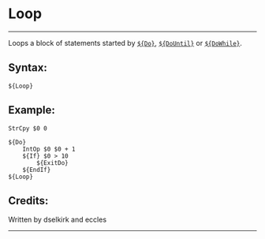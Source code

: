 # Loop

---

Loops a block of statements started by [`${Do}`][1], [`${DoUntil}`][2] or [`${DoWhile}`][3].

## Syntax:

	${Loop}

## Example:

	StrCpy $0 0

	${Do}
		IntOp $0 $0 + 1
		${If} $0 > 10
			${ExitDo}
		${EndIf}
	${Loop}

## Credits:

Written by dselkirk and eccles

---

[1]: Do.markdown
[2]: DoUntil.markdown
[3]: DoWhile.markdown